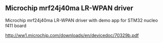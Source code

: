 ## Microchip mrf24j40ma LR-WPAN driver

Microchip mrf24j40ma LR-WPAN driver with demo app for STM32 nucleo f411 board

http://ww1.microchip.com/downloads/en/devicedoc/70329b.pdf
